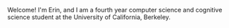 Welcome! I'm Erin, and I am a fourth year computer science and cognitive science student at the University of California, Berkeley. 
